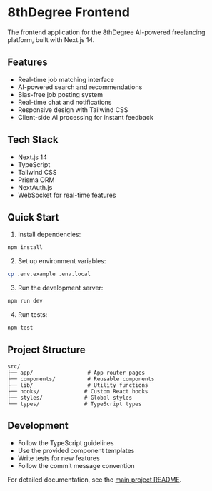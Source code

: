 # 8thDegree Frontend

The frontend application for the 8thDegree AI-powered freelancing platform, built with Next.js 14.

## Features

- Real-time job matching interface
- AI-powered search and recommendations
- Bias-free job posting system
- Real-time chat and notifications
- Responsive design with Tailwind CSS
- Client-side AI processing for instant feedback

## Tech Stack

- Next.js 14
- TypeScript
- Tailwind CSS
- Prisma ORM
- NextAuth.js
- WebSocket for real-time features

## Quick Start

1. Install dependencies:
```bash
npm install
```

2. Set up environment variables:
```bash
cp .env.example .env.local
```

3. Run the development server:
```bash
npm run dev
```

4. Run tests:
```bash
npm test
```

## Project Structure

```
src/
├── app/                 # App router pages
├── components/          # Reusable components
├── lib/                 # Utility functions
├── hooks/              # Custom React hooks
├── styles/             # Global styles
└── types/              # TypeScript types
```

## Development

- Follow the TypeScript guidelines
- Use the provided component templates
- Write tests for new features
- Follow the commit message convention

For detailed documentation, see the [main project README](../README.md).

